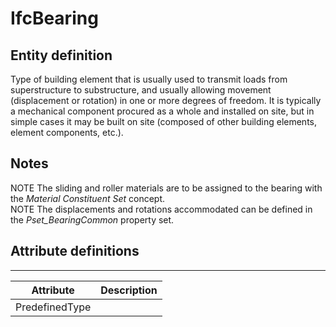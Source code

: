 # IfcBearing


## Entity definition
Type of building element that is usually used to transmit loads from superstructure to substructure, and usually allowing movement (displacement or rotation) in one or more degrees of freedom. It is typically a mechanical component procured as a whole and installed on site, but in simple cases it may be built on site (composed of other building elements, element components, etc.).  

## Notes
NOTE  The sliding and roller materials are to be assigned to the bearing with the _Material Constituent Set_ concept.  
NOTE  The displacements and rotations accommodated can be defined in the _Pset_BearingCommon_ property set.  


## Attribute definitions
---------------------
| Attribute      | Description   |
|----------------|---------------|
| PredefinedType |               |


